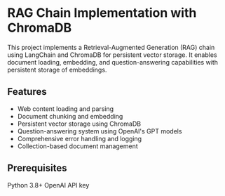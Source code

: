 # RAG Chain Implementation with ChromaDB
This project implements a Retrieval-Augmented Generation (RAG) chain using LangChain and ChromaDB for persistent vector storage. It enables document loading, embedding, and question-answering capabilities with persistent storage of embeddings.
## Features

* Web content loading and parsing
* Document chunking and embedding
* Persistent vector storage using ChromaDB
* Question-answering system using OpenAI's GPT models
* Comprehensive error handling and logging
* Collection-based document management

## Prerequisites

Python 3.8+
OpenAI API key
